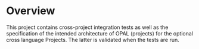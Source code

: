 # Overview
This project contains cross-project integration tests as well as the specification of the intended architecture of OPAL (projects) for the optional cross language Projects. 
The latter is validated when the tests are run.
